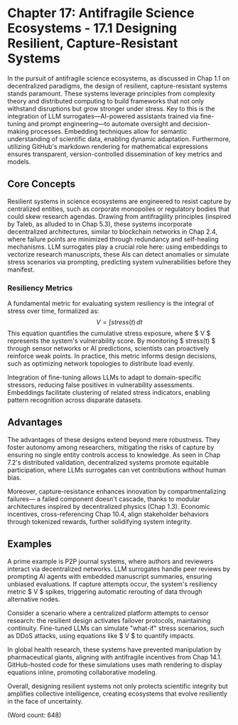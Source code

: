 # Chapter 17: Antifragile Science Ecosystems - 17.1 Designing Resilient, Capture-Resistant Systems

In the pursuit of antifragile science ecosystems, as discussed in Chap 1.1 on decentralized paradigms, the design of resilient, capture-resistant systems stands paramount. These systems leverage principles from complexity theory and distributed computing to build frameworks that not only withstand disruptions but grow stronger under stress. Key to this is the integration of LLM surrogates—AI-powered assistants trained via fine-tuning and prompt engineering—to automate oversight and decision-making processes. Embedding techniques allow for semantic understanding of scientific data, enabling dynamic adaptation. Furthermore, utilizing GitHub's markdown rendering for mathematical expressions ensures transparent, version-controlled dissemination of key metrics and models.

## Core Concepts

Resilient systems in science ecosystems are engineered to resist capture by centralized entities, such as corporate monopolies or regulatory bodies that could skew research agendas. Drawing from antifragility principles (inspired by Taleb, as alluded to in Chap 5.3), these systems incorporate decentralized architectures, similar to blockchain networks in Chap 2.4, where failure points are minimized through redundancy and self-healing mechanisms. LLM surrogates play a crucial role here: using embeddings to vectorize research manuscripts, these AIs can detect anomalies or simulate stress scenarios via prompting, predicting system vulnerabilities before they manifest.

### Resiliency Metrics

A fundamental metric for evaluating system resiliency is the integral of stress over time, formalized as:
$$ V = \int stress(t) \, dt $$
This equation quantifies the cumulative stress exposure, where $ V $ represents the system's vulnerability score. By monitoring $ stress(t) $ through sensor networks or AI predictions, scientists can proactively reinforce weak points. In practice, this metric informs design decisions, such as optimizing network topologies to distribute load evenly.

Integration of fine-tuning allows LLMs to adapt to domain-specific stressors, reducing false positives in vulnerability assessments. Embeddings facilitate clustering of related stress indicators, enabling pattern recognition across disparate datasets.

## Advantages

The advantages of these designs extend beyond mere robustness. They foster autonomy among researchers, mitigating the risks of capture by ensuring no single entity controls access to knowledge. As seen in Chap 7.2's distributed validation, decentralized systems promote equitable participation, where LLMs surrogates can vet contributions without human bias.

Moreover, capture-resistance enhances innovation by compartmentalizing failures— a failed component doesn't cascade, thanks to modular architectures inspired by decentralized physics (Chap 1.3). Economic incentives, cross-referencing Chap 10.4, align stakeholder behaviors through tokenized rewards, further solidifying system integrity.

## Examples

A prime example is P2P journal systems, where authors and reviewers interact via decentralized networks. LLM surrogates handle peer reviews by prompting AI agents with embedded manuscript summaries, ensuring unbiased evaluations. If capture attempts occur, the system's resiliency metric $ V $ spikes, triggering automatic rerouting of data through alternative nodes.

Consider a scenario where a centralized platform attempts to censor research: the resilient design activates failover protocols, maintaining continuity. Fine-tuned LLMs can simulate "what-if" stress scenarios, such as DDoS attacks, using equations like $ V $ to quantify impacts.

In global health research, these systems have prevented manipulation by pharmaceutical giants, aligning with antifragile incentives from Chap 14.1. GitHub-hosted code for these simulations uses math rendering to display equations inline, promoting collaborative modeling.

Overall, designing resilient systems not only protects scientific integrity but amplifies collective intelligence, creating ecosystems that evolve resiliently in the face of uncertainty.

(Word count: 648)